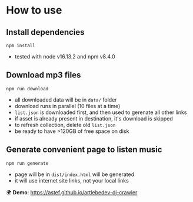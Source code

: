# How to use

## Install dependencies

```
npm install
```

- tested with node v16.13.2 and npm v8.4.0

## Download mp3 files

```
npm run download
```

- all downloaded data will be in `data/` folder
- download runs in parallel (10 files at a time)
- `list.json` is downloaded first, and then used to gerenate all other links
- if asset is already present in destination, it's download is skipped
- to refresh collection, delete old `list.json`
- be ready to have >120GB of free space on disk

## Generate convenient page to listen music

```
npm run generate
```

- page will be in `dist/index.html` will be generated
- it will use internet site links, not your local links

🌍 **Demo**: https://astef.github.io/artlebedev-dj-crawler
